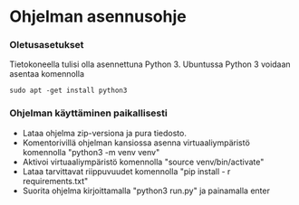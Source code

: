 # Ohjelman asennusohje

### Oletusasetukset

Tietokoneella tulisi olla asennettuna Python 3. Ubuntussa Python 3 voidaan asentaa komennolla

    sudo apt -get install python3

### Ohjelman käyttäminen paikallisesti

- Lataa ohjelma zip-versiona ja pura tiedosto. 
- Komentorivillä ohjelman kansiossa asenna virtuaaliympäristö komennolla "python3 -m venv venv"
- Aktivoi virtuaaliympäristö komennolla "source venv/bin/activate"
- Lataa tarvittavat riippuvuudet komennolla "pip install - r requirements.txt"
- Suorita ohjelma kirjoittamalla "python3 run.py" ja painamalla enter


